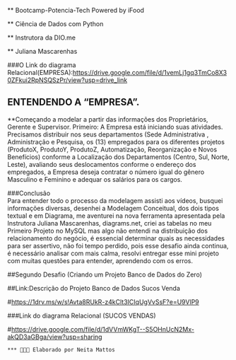 ** Bootcamp-Potencia-Tech  Powered by iFood

** Ciência de Dados com Python

**    Instrutora da DIO.me

**    Juliana Mascarenhas


###O Link do diagrama Relacional(EMPRESA):https://drive.google.com/file/d/1vemLj1gq3TmCo8X30ZFkui2RpNSQSzPr/view?usp=drive_link

## ENTENDENDO A “EMPRESA”.
	
 **Começando a modelar a partir das informações dos Proprietários, Gerente e Supervisor.
  Primeiro: A Empresa está iniciando suas atividades.
  Precisamos distribuir nos seus departamentos (Sede Administrativa , Administração e Pesquisa, os (13) empregados para os diferentes projetos
  (ProdutoX, ProdutoY, ProdutoZ, Automatização, Reorganização e Novos Benefícios) conforme a  Localização dos Departamentos
  (Centro,   Sul, Norte, Leste), avaliando seus deslocamentos conforme o endereço dos empregados, 
  a Empresa deseja contratar o número igual do gênero Masculino e Feminino e adequar os salários para os cargos. 

 ###Conclusão	
	   Para entender todo o processo da modelagem assisti aos vídeos, busquei informações diversas, desenhei a Modelagem Conceitual, dos dois tipos textual e em Diagrama,
     me aventurei na nova ferramenta apresentada pela Instrutora Juliana Mascarenhas, diagrams.net, criei as tabelas no meu Primeiro Projeto no MySQL mas algo não entendi
     na distribuição dos relacionamento do negócio, é essencial determinar quais as  necessidades  para ser assertivo, não foi tempo perdido, pois esse desafio ainda continua, 
     é necessário analisar com mais calma, resolvi entregar esse mini projeto com muitas questões  para entender, aprendendo com os erros.



 ##Segundo Desafio (Criando um Projeto Banco de Dados do Zero)
  
 ##Link:Descrição do Projeto Banco de Dados Sucos Venda
	
 #https://1drv.ms/w/s!Avta8RUkR-z4kClt3ICIqUgVvSsF?e=U9VlP9
 
 ###Link do diagrama Relacional (SUCOS VENDAS)
   
 #https://drive.google.com/file/d/1dVVmWKgT--S5OHnUcN2Mx-akQD3aGBga/view?usp=sharing

    *** 🚀🚀🚀 Elaborado por Neita Mattos
              

